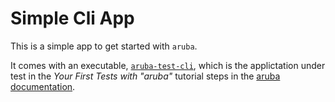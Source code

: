 # Simple Cli App

This is a simple app to get started with `aruba`.

It comes with an executable, [`aruba-test-cli`](https://github.com/cli-testing/aruba-getting-started/blob/master/exe/aruba-test-cli), which is the applictation under test in the _Your First Tests with "aruba"_ tutorial steps in the [aruba documentation](https://app.cucumber.pro/projects/aruba#your-first-tests-with-aruba).
